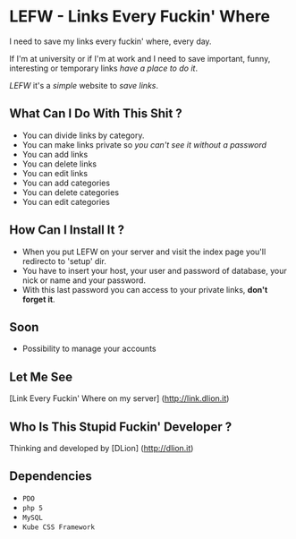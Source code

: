 LEFW - Links Every Fuckin' Where
================================
I need to save my links every fuckin' where, every day.

If I'm at university or if I'm at work and I need to save important, funny, interesting or temporary links _have a place to do it_.

*LEFW* it's a _simple_ website to _save links_.

What Can I Do With This Shit ?
----------------------------
* You can divide links by category.
* You can make links private so *you can't see it without a password*
* You can add links 
* You can delete links
* You can edit links
* You can add categories
* You can delete categories
* You can edit categories

How Can I Install It ?
--------------------
* When you put LEFW on your server and visit the index page you'll redirecto to 'setup' dir.
* You have to insert your host, your user and password of database, your nick or name and your password.
* With this last password you can access to your private links, **don't forget it**.

Soon
----
* Possibility to manage your accounts

Let Me See
----------
[Link Every Fuckin' Where on my server] (http://link.dlion.it)


Who Is This Stupid Fuckin' Developer ?
---------------------------------------
Thinking and developed by [DLion] (http://dlion.it)


Dependencies
------------
* `PDO`
* `php 5`
* `MySQL`
* `Kube CSS Framework`
